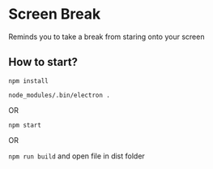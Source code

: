 # Screen Break

Reminds you to take a break from staring onto your screen

## How to start?

```npm install```

```node_modules/.bin/electron .```

OR

```npm start```

OR 

```npm run build``` and open file in dist folder